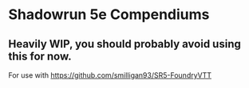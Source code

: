 # Shadowrun 5e Compendiums
## Heavily WIP, you should probably avoid using this for now.

For use with https://github.com/smilligan93/SR5-FoundryVTT

